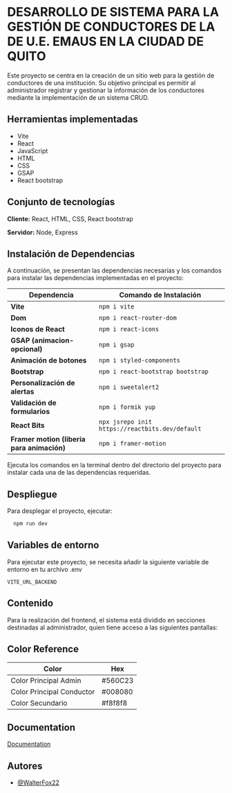 
# DESARROLLO DE SISTEMA PARA LA GESTIÓN DE CONDUCTORES DE LA DE U.E. EMAUS EN LA CIUDAD DE QUITO

Este proyecto se centra en la creación de un sitio web para la gestión de conductores de una institución. Su objetivo principal es permitir al administrador registrar y gestionar la información de los conductores mediante la implementación de un sistema CRUD.


## Herramientas implementadas

- Vite
- React
- JavaScript
- HTML
- CSS
- GSAP
- React bootstrap



## Conjunto de tecnologías

**Cliente:** React, HTML, CSS, React bootstrap

**Servidor:** Node, Express


## Instalación de Dependencias

A continuación, se presentan las dependencias necesarias y los comandos para instalar las dependencias implementadas en el proyecto:

| Dependencia       | Comando de Instalación                           |
|------------------|-----------------------------------------------|
| **Vite**      | `npm i vite` |
| **Dom**      | `npm i react-router-dom` |
| **Iconos de React**        | `npm i react-icons`                           |
| **GSAP (animacion- opcional)**      | `npm i gsap`                         |
| **Animación de botones**      | `npm i styled-components`                        |
| **Bootstrap**    | `npm i react-bootstrap bootstrap`                       |
| **Personalización de alertas**    | `npm i sweetalert2`                       |
| **Validación de formularios**    | `npm i formik yup`                       |
| **React Bits**    | `npx jsrepo init https://reactbits.dev/default`                       |
| **Framer motion (liberia para animación)**    | `npm i framer-motion`                       |

Ejecuta los comandos en la terminal dentro del directorio del proyecto para instalar cada una de las dependencias requeridas.
## Despliegue

Para desplegar el proyecto, ejecutar:

```bash
  npm run dev
```


## Variables de entorno

Para ejecutar este proyecto, se necesita añadir la siguiente variable de entorno en tu archivo .env


`VITE_URL_BACKEND`

## Contenido

Para la realización del frontend, el sistema está dividido en secciones destinadas al administrador, quien tiene acceso a las siguientes pantallas:

## Color Reference

| Color             | Hex                                                                |
| ----------------- | ------------------------------------------------------------------ |
| Color Principal Admin| #560C23 |
| Color Principal Conductor| #008080 |
| Color Secundario |  #f8f8f8 |



## Documentation

[Documentation](https://linktodocumentation)


## Autores

- [@WalterFox22](https://github.com/WalterFox22)

